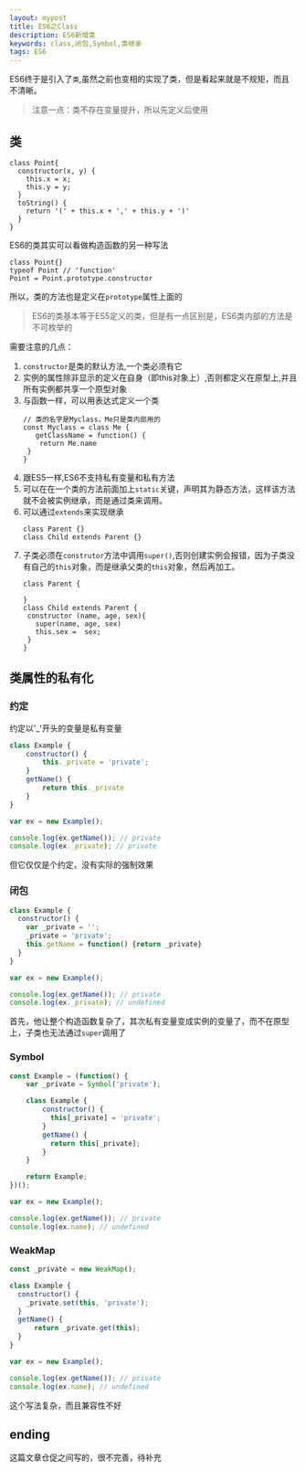 ```yaml
---
layout: mypost
title: ES6之Class
description: ES6新增类
keywords: class,闭包,Symbol,类继承
tags: ES6
---
```


ES6终于是引入了`类`,虽然之前也变相的实现了类，但是看起来就是不规矩，而且不清晰。

> 注意一点：类不存在变量提升，所以先定义后使用

## 类

```angular2html
class Point{
  constructor(x, y) {
    this.x = x;
    this.y = y;
  }
  toString() {
    return '(' + this.x + ',' + this.y + ')'
  }
}
```
ES6的类其实可以看做构造函数的另一种写法

```angular2html
class Point{}
typeof Point // 'function'
Point = Point.prototype.constructor
```
所以，类的方法也是定义在`prototype`属性上面的

> ES6的类基本等于ES5定义的类，但是有一点区别是，ES6类内部的方法是不可枚举的

需要注意的几点：
1. `constructor`是类的默认方法,一个类必须有它
2. 实例的属性除非显示的定义在自身（即this对象上）,否则都定义在原型上,并且所有实例都共享一个原型对象
3. 与函数一样，可以用表达式定义一个类
    ```angular2html
    // 类的名字是Myclass，Me只是类内部用的
    const Myclass = class Me {
       getClassName = function() {
        return Me.name
     }
    }
    ```
4. 跟ES5一样,ES6不支持私有变量和私有方法
5. 可以在在一个类的方法前面加上`static`关键，声明其为静态方法，这样该方法就不会被实例继承，而是通过类来调用。
6. 可以通过`extends`来实现继承
    ```angular2html
    class Parent {}
    class Child extends Parent {}
    ```
7. 子类必须在`construtor`方法中调用`super()`,否则创建实例会报错，因为子类没有自己的`this`对象，而是继承父类的`this`对象，然后再加工。
    ```
    class Parent {
     
    }
    class Child extends Parent {
     constructor (name, age, sex){
       super(name, age, sex)
       this.sex =  sex;
     }
    }
    ```

## 类属性的私有化

### 约定

约定以'_'开头的变量是私有变量

```javascript
class Example {
    constructor() {
        this._private = 'private';
    }
    getName() {
        return this._private
    }
}

var ex = new Example();

console.log(ex.getName()); // private
console.log(ex._private); // private
```

但它仅仅是个约定，没有实际的强制效果

### 闭包

```javascript
class Example {
  constructor() {
    var _private = '';
    _private = 'private';
    this.getName = function() {return _private}
  }
}

var ex = new Example();

console.log(ex.getName()); // private
console.log(ex._private); // undefined
```

首先，他让整个构造函数复杂了，其次私有变量变成实例的变量了，而不在原型上，子类也无法通过`super`调用了

### Symbol 

```javascript
const Example = (function() {
    var _private = Symbol('private');

    class Example {
        constructor() {
          this[_private] = 'private';
        }
        getName() {
          return this[_private];
        }
    }

    return Example;
})();

var ex = new Example();

console.log(ex.getName()); // private
console.log(ex.name); // undefined
```



### WeakMap

```javascript
const _private = new WeakMap();

class Example {
  constructor() {
    _private.set(this, 'private');
  }
  getName() {
      return _private.get(this);
  }
}

var ex = new Example();

console.log(ex.getName()); // private
console.log(ex.name); // undefined
```

这个写法复杂，而且兼容性不好

## ending

这篇文章仓促之间写的，很不完善，待补充